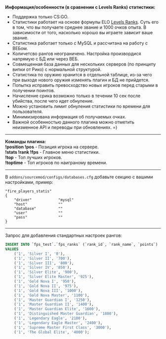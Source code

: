 **Информация/особенности (в сравнении с Levels Ranks) статистики:**
 - Поддержка только CS:GO.
 - Статистики работает на основе формулы ELO [Levels Ranks](https://github.com/levelsranks/levels-ranks-core). Суть его в том, что вы получаете среднее звание и 1000 очков опыта. В зависимости от того, насколько хорошо вы играете зависит ваше звание.
 - Статистика работает только с MySQL и рассчитана на работу с ВЕБом.
 - Количетсво рангов неограничено. Настройка произвордися напрямую с БД или через ВЕБ.
 - Совмещенная база данных для нескольких серверов (по принципу випки от Рико) с нормальной структурой.
 - Статистика по оружию хранится в отдельной таблице, из-за чего при выходе нового оружия изменять плагин и БД не прийдется.
 - Попытка исправить превосходство новых игроков перед старыми в получении поинтов.
 - Начисление срика возможно только в течении 10 сек после убийства, после чего идет обнуление.
 - Можно установить лимит обнуления статистики по времени для пользователя.
 - Минимизирована информация об получаемых очках.
 - Важной особенностью данного плагина можно отметить неизменное API и переводы при обновлениях. =)

---

**Команды плагина:** \
**!position !pos** - Позиция игрока на сервере. \
**!stats !rank !fps** - Главное меню статистики. \
**!top** - Топ лучших игроков. \
**!toptime** - Топ игроков по наиграному времени.

---

В `addons/sourcemod/configs/databases.cfg` добавьте секцию с вашими настройками, пример:
```
"fire_players_statis"
{
	"driver"			"mysql"
	"host"				""
	"database"			""
	"user"				""
	"pass"				""
}
```

---

Запрос для добавления стандартных настроек рангов:
```sql
INSERT INTO `fps_test`.`fps_ranks` (`rank_id`, `rank_name`, `points`) 
VALUES 
	('1', 'Silver I', '0'),
	('1', 'Silver II', '700'), 
	('1', 'Silver III', '800'), 
	('1', 'Silver IV', '850'), 
	('1', 'Silver Elite', '900'), 
	('1', 'Silver Elite Master', '925'), 
	('1', 'Gold Nova I', '950'), 
	('1', 'Gold Nova II', '975'), 
	('1', 'Gold Nova III', '1000'), 
	('1', 'Gold Nova Master', '1100'), 
	('1', 'Master Guardian I', '1250'), 
	('1', 'Master Guardian II', '1400'), 
	('1', 'Master Guardian Elite', '1600'), 
	('1', 'Distinguished Master Guardian', '1800'), 
	('1', 'Legendary Eagle', '2100'), 
	('1', 'Legendary Eagle Master', '2400'), 
	('1', 'Supreme Master First Class', '3000'), 
	('1', 'The Global Elite', '4000');
```
